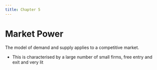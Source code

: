 ```yaml
---
title: Chapter 5
---
```


# Market Power

The model of demand and supply applies to a competitive market.
- This is characterised by a large number of small firms, free entry and exit and very lit











